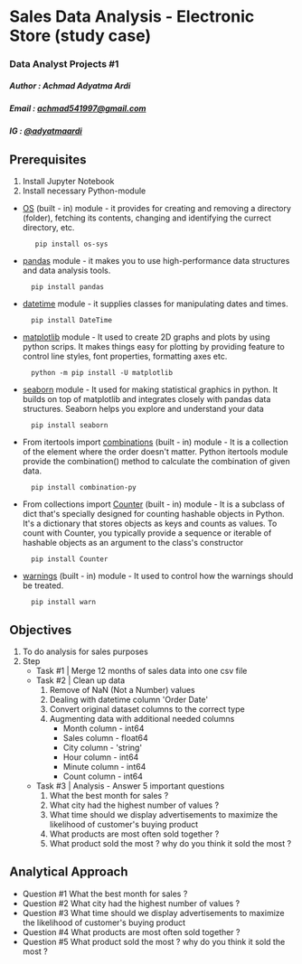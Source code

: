 # Sales Data Analysis - Electronic Store (study case)

### Data Analyst Projects #1

##### Author : Achmad Adyatma Ardi
##### Email : achmad541997@gmail.com
##### IG : [@adyatmaardi](https://www.instagram.com/adyatmaardi/?hl=id)

## Prerequisites
1. Install Jupyter Notebook
2. Install necessary Python-module

  - [OS](https://pypi.org/project/os-sys/) (built - in) module - it provides for creating and removing a directory (folder), fetching its contents, changing and identifying the currect directory, etc.

           pip install os-sys


   - [pandas](https://pypi.org/project/pandas/) module - it makes you to use high-performance data structures and data analysis tools.
   
           pip install pandas
   
   
   - [datetime](https://pypi.org/project/DateTime/) module - it supplies classes for manipulating dates and times. 

           pip install DateTime

   - [matplotlib](https://matplotlib.org/stable/users/installing/index.html) module - It used to create 2D graphs and plots by using python scrips. It makes things easy for plotting by providing feature to control line styles, font properties, formatting axes etc.

           python -m pip install -U matplotlib

   - [seaborn](https://numpy.org/install/) module - It used for making statistical graphics in python. It builds on top of matplotlib and integrates closely with pandas data structures. Seaborn helps you explore and understand your data

           pip install seaborn
           
   - From itertools import [combinations](https://pypi.org/project/warn/) (built - in) module - It is a collection of the element where the order doesn't matter. Python itertools module provide the combination() method to calculate the combination of given data.

           pip install combination-py
   
   - From collections import [Counter](https://pypi.org/project/warn/) (built - in) module - It is a subclass of dict that's specially designed for counting hashable objects in Python. It's a dictionary that stores objects as keys and counts as values. To count with Counter, you typically provide a sequence or iterable of hashable objects as an argument to the class's constructor

           pip install Counter
   
   - [warnings](https://pypi.org/project/warn/) (built - in) module - It used to control how the warnings should be treated.

           pip install warn


## Objectives
1. To do analysis for sales purposes
2. Step
    - Task #1 | Merge 12 months of sales data into one csv file
    - Task #2 | Clean up data
        1. Remove of NaN (Not a Number) values
        2. Dealing with datetime column 'Order Date'
        3. Convert original dataset columns to the correct type
        4. Augmenting data with additional needed columns
            - Month column - int64
            - Sales column - float64
            - City column - 'string'
            - Hour column - int64
            - Minute column - int64
            - Count column - int64
    - Task #3 | Analysis - Answer 5 important questions
        1. What the best month for sales ?
        2. What city had the highest number of values ?
        3. What time should we display advertisements to maximize the likelihood of customer's buying product
        4. What products are most often sold together ?
        5. What product sold the most ? why do you think it sold the most ?
        
## Analytical Approach
- Question #1 What the best month for sales ?
- Question #2 What city had the highest number of values ?
- Question #3 What time should we display advertisements to maximize the likelihood of customer's buying product
- Question #4 What products are most often sold together ?
- Question #5 What product sold the most ? why do you think it sold the most ?

